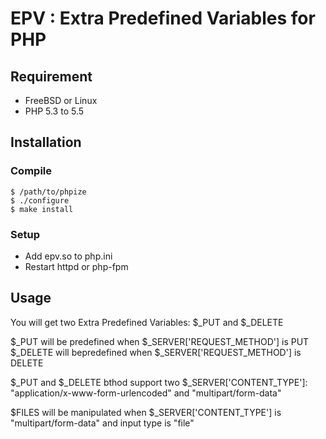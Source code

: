 # EPV : Extra Predefined Variables for PHP

## Requirement
* FreeBSD or Linux
* PHP 5.3 to 5.5

## Installation

### Compile
```
$ /path/to/phpize
$ ./configure
$ make install
```

### Setup
* Add epv.so to php.ini
* Restart httpd or php-fpm

## Usage
You will get two Extra Predefined Variables: $_PUT and $_DELETE

$_PUT will be predefined when $_SERVER['REQUEST_METHOD'] is PUT    
$_DELETE will bepredefined when $_SERVER['REQUEST_METHOD'] is DELETE

$_PUT and $_DELETE bthod support two $_SERVER['CONTENT_TYPE']:    
"application/x-www-form-urlencoded" and "multipart/form-data"

$FILES will be manipulated when $_SERVER['CONTENT_TYPE'] is "multipart/form-data" and input type is "file"
